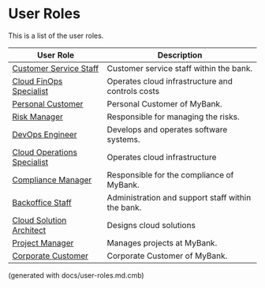 # User Roles

This is a list of the user roles.

| User Role | Description |
|---|---|
| [Customer Service Staff](mybank/user-role/customer-service-staff.md) | Customer service staff within the bank. |  
| [Cloud FinOps Specialist](mybank/it-management/cloud-finops-specialist.md) | Operates cloud infrastructure and controls costs |  
| [Personal Customer](mybank/user-role/personal-customer.md) | Personal Customer of MyBank. |  
| [Risk Manager](mybank/compliance/risk-manager.md) | Responsible for managing the risks. |  
| [DevOps Engineer](mybank/project-management/devops-engineer.md) | Develops and operates software systems. |  
| [Cloud Operations Specialist](mybank/it-management/cloud-operations-specialist.md) | Operates cloud infrastructure |  
| [Compliance Manager](mybank/compliance/compliance-manager.md) | Responsible for the compliance of MyBank. |  
| [Backoffice Staff](mybank/user-role/backoffice-staff.md) | Administration and support staff within the bank. |  
| [Cloud Solution Architect](mybank/it-management/cloud-solution-architect.md) | Designs cloud solutions |  
| [Project Manager](mybank/project-management/project-manager.md) | Manages projects at MyBank. |  
| [Corporate Customer](mybank/user-role/corporate-customer.md) | Corporate Customer of MyBank. |  


(generated with docs/user-roles.md.cmb)
